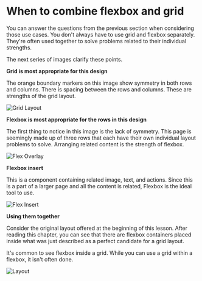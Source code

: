 # When to combine flexbox and grid

You can answer the questions from the previous section when considering those use cases. You don't always have to use grid and flexbox separately. They're often used together to solve problems related to their individual strengths.

The next series of images clarify these points.

**Grid is most appropriate for this design**

The orange boundary markers on this image show symmetry in both rows and columns. There is spacing between the rows and columns. These are strengths of the grid layout.

![Grid Layout](https://bootcamp-os-lms-prd-public.s3.us-west-2.amazonaws.com/content/73a4c869161b950698df984d107cb6ab.png)

**Flexbox is most appropriate for the rows in this design**

The first thing to notice in this image is the lack of symmetry. This page is seemingly made up of three rows that each have their own individual layout problems to solve. Arranging related content is the strength of flexbox.

![Flex Overlay](https://bootcamp-os-lms-prd-public.s3.us-west-2.amazonaws.com/content/469dbfa41e5c32e6ba8ec0e7f83729f3.png)

**Flexbox insert**

This is a component containing related image, text, and actions. Since this is a part of a larger page and all the content is related, Flexbox is the ideal tool to use.

![Flex Insert](https://bootcamp-os-lms-prd-public.s3.us-west-2.amazonaws.com/content/176d3f6e9bd0c8d6a20df046069d27a0.png)

**Using them together**

Consider the original layout offered at the beginning of this lesson. After reading this chapter, you can see that there are flexbox containers placed inside what was just described as a perfect candidate for a grid layout.

It's common to see flexbox inside a grid. While you can use a grid within a flexbox, it isn't often done.

![Layout](https://bootcamp-os-lms-prd-public.s3.us-west-2.amazonaws.com/content/f8c05348d53c1f7c38bd12eda9e97204.png)